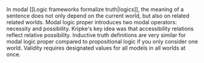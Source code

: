 ---
---

In modal [[Logic frameworks formalize truth|logics]], the meaning of a sentence does not only depend on the current world, but also on related related worlds. Modal logic proper introduces two modal operators: necessity and possibility. Kripke's key idea was that accessibility relations reflect relative possibility. Inductive truth definitions are very similar for modal logic proper compared to propositional logic if you only consider one world. Validity requires designated values for all models in all worlds at once.
